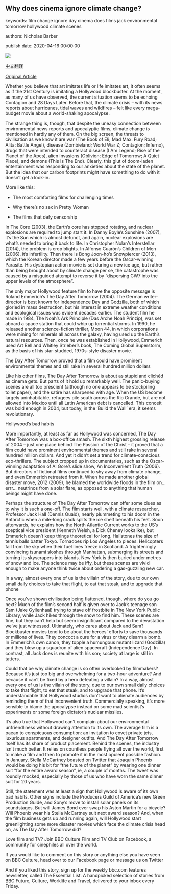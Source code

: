 ## Why does cinema ignore climate change?

keywords: film change ignore day cinema does films jack environmental tomorrow hollywood climate scenes

authors: Nicholas Barber

publish date: 2020-04-16 00:00:00

![](https://ichef.bbci.co.uk/wwfeatures/live/624_351/images/live/p0/89/pk/p089pk0l.jpg)

[中文翻译](Why%20does%20cinema%20ignore%20climate%20change%3F_zh.md)

[Original Article](https://www.bbc.com/culture/story/20200416-why-does-cinema-ignore-climate-change)

Whether you believe that art imitates life or life imitates art, it often seems as if the 21st Century is imitating a Hollywood blockbuster. At the moment, as many of us have observed, the current situation seems to be echoing Contagion and 28 Days Later. Before that, the climate crisis – with its news reports about hurricanes, tidal waves and wildfires – felt like every mega-budget movie about a world-shaking apocalypse.

The strange thing is, though, that despite the uneasy connection between environmental news reports and apocalyptic films, climate change is mentioned in hardly any of them. On the big screen, the threats to civilisation as we know it are war (The Book of Eli; Mad Max: Fury Road; Alita: Battle Angel), disease (Zombieland; World War Z; Contagion; Inferno), drugs that were intended to counteract disease (I Am Legend; Rise of the Planet of the Apes), alien invasions (Oblivion; Edge of Tomorrow; A Quiet Place), and demons (This Is The End). Clearly, this glut of doom-laden entertainment was responding to our anxieties about the state of the planet. But the idea that our carbon footprints might have something to do with it doesn’t get a look-in.

More like this:

- The most comforting films for challenging times

- Why there’s no sex in Pretty Woman

- The films that defy censorship

In The Core (2003), the Earth’s core has stopped rotating, and nuclear explosions are required to jump start it. In Danny Boyle’s Sunshine (2007), it’s the Sun which is almost defunct, and again, nuclear explosions are what’s needed to bring it back to life. In Christopher Nolan’s Interstellar (2014), the problem is crop blights. In Alfonso Cuarón’s Children of Men (2006), it’s infertility. Then there is Bong Joon-ho’s Snowpiercer (2013), which the Korean director made a few years before the Oscar-winning Parasite. His dystopian action movie is set during a new ice age, but rather than being brought about by climate change per se, the catastrophe was caused by a misguided attempt to reverse it by “dispersing CW7 into the upper levels of the atmosphere”.

The only major Hollywood feature film to have the opposite message is Roland Emmerich’s The Day After Tomorrow (2004). The German writer-director is best known for Independence Day and Godzilla, both of which gloried in mass destruction, but his interest in extreme weather conditions and ecological issues was evident decades earlier. The student film he made in 1984, The Noah’s Ark Principle (Das Arche Noah Prinzip), was set aboard a space station that could whip up torrential storms. In 1990, he released another science-fiction thriller, Moon 44, in which corporations were mining for minerals all across the galaxy, having used up the Earth’s natural resources. Then, once he was established in Hollywood, Emmerich used Art Bell and Whitley Strieber’s book, The Coming Global Superstorm, as the basis of his star-studded, 1970s-style disaster movie.

The Day After Tomorrow proved that a film could have prominent environmental themes and still rake in several hundred million dollars

Like his other films, The Day After Tomorrow is about as stupid and clichéd as cinema gets. But parts of it hold up remarkably well. The panic-buying scenes are all too prescient (although no one appears to be stockpiling toilet paper), and the satire has sharpened with age. When the US become largely uninhabitable, refugees pile south across the Rio Grande, but are not allowed into Mexico until all Latin American debt is cancelled. This conceit was bold enough in 2004, but today, in the ‘Build the Wall’ era, it seems revolutionary.

Hollywood’s bad habits

More importantly, at least as far as Hollywood was concerned, The Day After Tomorrow was a box-office smash. The sixth highest grossing release of 2004 – just one place behind The Passion of the Christ – it proved that a film could have prominent environmental themes and still rake in several hundred million dollars. And yet it didn’t set a trend for climate-conscious eco-thrillers. The subject cropped up in documentaries, such as the Oscar-winning adaptation of Al Gore’s slide show, An Inconvenient Truth (2006). But directors of fictional films continued to shy away from climate change, and even Emmerich retreated from it. When he made another global disaster move, 2012 (2009), he blamed the worldwide floods in the film on... errr... neutrinos from a solar flare, as opposed to anything that human beings might have done.

Perhaps the structure of The Day After Tomorrow can offer some clues as to why it is such a one-off. The film starts well, with a climate researcher, Professor Jack Hall (Dennis Quaid), nearly plummeting to his doom in the Antarctic when a mile-long crack splits the ice shelf beneath his feet. Soon afterwards, he explains how the North Atlantic Current works to the US’s sceptical vice president (Kenneth Welsh, a Dick Cheney lookalike), but Emmerich doesn’t keep things theoretical for long. Hailstones the size of tennis balls batter Tokyo. Tornadoes rip Los Angeles to pieces. Helicopters fall from the sky when their fuel lines freeze in Scotland. A frighteningly convincing tsunami sloshes through Manhattan, submerging its streets and turning its skyscrapers into islands. New York is then buried under metres of snow and ice. The science may be iffy, but these scenes are vivid enough to make anyone think twice about ordering a gas-guzzling new car.

In a way, almost every one of us is the villain of the story, due to our own small daily choices to take that flight, to eat that steak, and to upgrade that phone

Once you’ve shown civilisation being flattened, though, where do you go next? Much of the film’s second half is given over to Jack’s teenage son Sam (Jake Gyllenhaal) trying to stave off frostbite in The New York Public Library, while Jack hikes through the snow to find him. These scenes are fine, but they can’t help but seem insignificant compared to the devastation we’ve just witnessed. Ultimately, who cares about Jack and Sam? Blockbuster movies tend to be about the heroes’ efforts to save thousands or millions of lives. They concoct a cure for a virus or they disarm a bomb. In Emmerich’s own canon, they topple a humungous mutant lizard (Godzilla) and they blow up a squadron of alien spacecraft (Independence Day). In contrast, all Jack does is reunite with his son; society at large is still in tatters.

Could that be why climate change is so often overlooked by filmmakers? Because it’s just too big and overwhelming for a two-hour adventure? And because it can’t be fixed by a hero defeating a villain? In a way, almost every one of us is the villain of the story, due to our own small daily choices to take that flight, to eat that steak, and to upgrade that phone. It’s understandable that Hollywood studios don’t want to alienate audiences by reminding them of that inconvenient truth. Commercially speaking, it’s more sensible to blame the apocalypse instead on some mad scientist’s experiments or some foreign dictator’s nuclear missiles.

It’s also true that Hollywood can’t complain about our environmental unfriendliness without drawing attention to its own. The average film is a paean to conspicuous consumption: an invitation to covet private jets, luxurious apartments, and designer outfits. And The Day After Tomorrow itself has its share of product placement. Behind the scenes, the industry isn’t much better. It relies on countless people flying all over the world, first to make a film and then to promote it in the most opulent possible fashion. In January, Stella McCartney boasted on Twitter that Joaquin Phoenix would be doing his bit for “the future of the planet” by wearing one dinner suit “for the entire award season”, ie, a couple of months. The tweet was roundly mocked, especially by those of us who have worn the same dinner suit for 20 years.

Still, the statement was at least a sign that Hollywood is aware of its own bad habits. Other signs include the Producers Guild of America’s new Green Production Guide, and Sony’s move to install solar panels on its soundstages. But will James Bond ever swap his Aston Martin for a bicycle? Will Phoenix wear his Stella McCartney suit next award season? And, when the film business gets up and running again, will Hollywood start greenlighting some more disaster movies which face the climate crisis head on, as The Day After Tomorrow did?

Love film and TV? Join BBC Culture Film and TV Club on Facebook, a community for cinephiles all over the world.

If you would like to comment on this story or anything else you have seen on BBC Culture, head over to our Facebook page or message us on Twitter

And if you liked this story, sign up for the weekly bbc.com features newsletter, called The Essential List. A handpicked selection of stories from BBC Future, Culture, Worklife and Travel, delivered to your inbox every Friday.